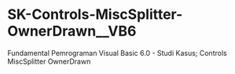 # SK-Controls-MiscSplitter-OwnerDrawn__VB6
Fundamental Pemrograman Visual Basic 6.0 - Studi Kasus; Controls MiscSplitter OwnerDrawn

